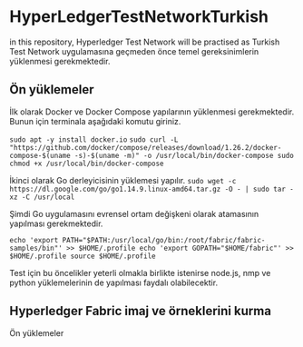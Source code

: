 # HyperLedgerTestNetworkTurkish
 in this repository,  Hyperledger Test Network  will be practised as Turkish 
Test Network uygulamasına geçmeden önce temel gereksinimlerin yüklenmesi gerekmektedir. 

## Ön yüklemeler

İlk olarak Docker ve Docker Compose yapılarının yüklenmesi gerekmektedir. Bunun için terminala aşağıdaki komutu giriniz.

`sudo apt -y install docker.io`
`sudo curl -L "https://github.com/docker/compose/releases/download/1.26.2/docker-compose-$(uname -s)-$(uname -m)" -o /usr/local/bin/docker-compose
 sudo chmod +x /usr/local/bin/docker-compose`
 
 İkinci olarak Go derleyicisinin yüklemesi yapılır. 
 `sudo wget -c https://dl.google.com/go/go1.14.9.linux-amd64.tar.gz -O - | sudo tar -xz -C /usr/local`
 
 Şimdi Go uygulamasını evrensel ortam değişkeni olarak atamasının yapılması gerekmektedir.
 
 `echo 'export PATH="$PATH:/usr/local/go/bin:/root/fabric/fabric-samples/bin"' >> $HOME/.profile
  echo 'export GOPATH="$HOME/fabric"' >> $HOME/.profile
  source $HOME/.profile`
  
  Test için bu öncelikler yeterli olmakla birlikte istenirse node.js, nmp ve python yüklemelerinin de yapılması faydalı olabilecektir. 
  
  ## Hyperledger Fabric imaj ve örneklerini kurma
  
  Ön yüklemeler 
